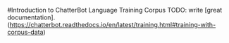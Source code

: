 #Introduction to ChatterBot Language Training Corpus
TODO: write [great documentation].(https://chatterbot.readthedocs.io/en/latest/training.html#training-with-corpus-data)
